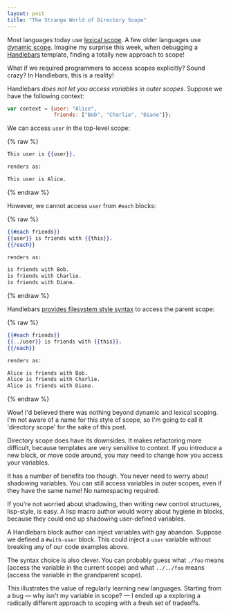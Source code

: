```yaml
--- 
layout: post
title: "The Strange World of Directory Scope"
---
```


Most languages today use
[lexical scope](https://en.wikipedia.org/wiki/Scope_%28computer_science%29#Lexical_scoping). A
few older languages use
[dynamic scope](https://en.wikipedia.org/wiki/Scope_%28computer_science%29#Dynamic_scoping). Imagine
my surprise this week, when debugging a
[Handlebars](http://www.handlebarsjs.com) template, finding a totally
new approach to scope!

What if we required programmers to access scopes explicitly? Sound
crazy? In Handlebars, this is a reality!

Handlebars *does not let you access variables in outer scopes*. Suppose we
have the following context:

```js
var context = {user: "Alice",
               friends: ["Bob", "Charlie", "Diane"]};
```
     
We can access `user` in the top-level scope:

{% raw %}
```handlebars
This user is {{user}}.

renders as:

This user is Alice.
```
{% endraw %}
    
However, we cannot access `user` from `#each` blocks:

{% raw %}
```handlebars
{{#each friends}}
{{user}} is friends with {{this}}.
{{/each}}

renders as:

is friends with Bob.
is friends with Charlie.
is friends with Diane.
```
{% endraw %}

Handlebars
[provides filesystem style syntax](http://handlebarsjs.com/#paths) to
access the parent scope:

{% raw %}
```handlebars
{{#each friends}}
{{../user}} is friends with {{this}}.
{{/each}}

renders as:

Alice is friends with Bob.
Alice is friends with Charlie.
Alice is friends with Diane.
```
{% endraw %}
    
Wow! I'd believed there was nothing beyond dynamic and lexical
scoping. I'm not aware of a name for this style of scope, so I'm
going to call it 'directory scope' for the sake of this post.

Directory scope does have its downsides. It makes refactoring more
difficult, because templates are very sensitive to context. If you
introduce a new block, or move code around, you may need to change how
you access your variables.

It has a number of benefits too though. You never need to worry about
shadowing variables. You can still access variables in outer scopes,
even if they have the same name! No namespacing required.

If you're not worried about shadowing, then writing new control
structures, lisp-style, is easy. A lisp macro author would worry about
hygiene in blocks, because they could end up shadowing user-defined
variables.

A Handlebars block author can inject variables with gay
abandon. Suppose we defined a `#with-user` block. This could inject a
`user` variable without breaking any of our code examples above.

The syntax choice is also clever. You can probably guess what `./foo`
means (access the variable in the current scope) and what `../../foo`
means (access the variable in the grandparent scope).

This illustrates the value of regularly learning new
languages. Starting from a bug — why isn't my variable in scope? — I
ended up a exploring a radically different approach to scoping with a
fresh set of tradeoffs.

